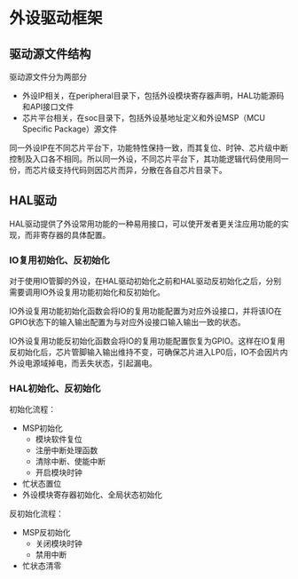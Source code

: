 # 外设驱动框架

## 驱动源文件结构

驱动源文件分为两部分

- 外设IP相关，在peripheral目录下，包括外设模块寄存器声明，HAL功能源码和API接口文件
- 芯片平台相关，在soc目录下，包括外设基地址定义和外设MSP（MCU Specific Package）源文件

同一外设IP在不同芯片平台下，功能特性保持一致，而其复位、时钟、芯片级中断控制及入口各不相同。所以同一外设，不同芯片平台下，其功能逻辑代码使用同一份，而芯片级支持代码则因芯片而异，分散在各自芯片目录下。

## HAL驱动

HAL驱动提供了外设常用功能的一种易用接口，可以使开发者更关注应用功能的实现，而非寄存器的具体配置。

### IO复用初始化、反初始化

对于使用IO管脚的外设，在HAL驱动初始化之前和HAL驱动反初始化之后，分别需要调用IO外设复用功能初始化和反初始化。

IO外设复用功能初始化函数会将IO的复用功能配置为对应外设接口，并将该IO在GPIO状态下的输入输出配置为与对应外设接口输入输出一致的状态。

IO外设复用功能反初始化函数会将IO的复用功能配置恢复为GPIO。这样在IO复用反初始化后，芯片管脚输入输出维持不变，可确保芯片进入LP0后，IO不会因片内外设电源域掉电，而丢失状态，引起漏电。

### HAL初始化、反初始化

初始化流程：

- MSP初始化
  - 模块软件复位
  - 注册中断处理函数
  - 清除中断、使能中断
  - 开启模块时钟
- 忙状态置位
- 外设模块寄存器初始化、全局状态初始化

反初始化流程：

- MSP反初始化
  - 关闭模块时钟
  - 禁用中断
- 忙状态清零

